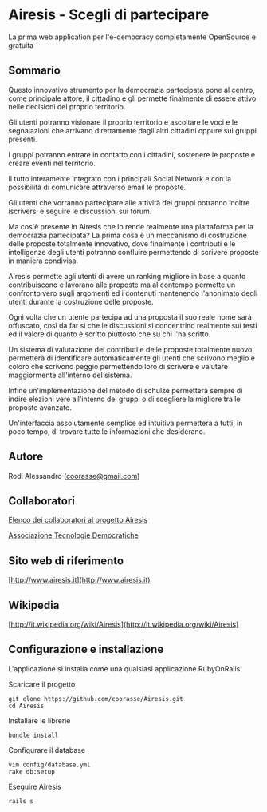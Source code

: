 Airesis - Scegli di partecipare
===========================================
La prima web application per l'e-democracy completamente OpenSource e gratuita


Sommario
--------
Questo innovativo strumento per la democrazia partecipata pone al centro, come principale attore, il cittadino e gli permette finalmente di essere attivo nelle decisioni del proprio territorio.

Gli utenti potranno visionare il proprio territorio e ascoltare le voci e le segnalazioni che arrivano direttamente dagli altri cittadini oppure sui gruppi presenti.

I gruppi potranno entrare in contatto con i cittadini, sostenere le proposte e creare eventi nel territorio.

Il tutto interamente integrato con i principali Social Network e con la possibilità di comunicare attraverso email le proposte.

Gli utenti che vorranno partecipare alle attività dei gruppi potranno inoltre iscriversi e seguire le discussioni sui forum.

Ma cos'è presente in Airesis che lo rende realmente una piattaforma per la democrazia partecipata?
La prima cosa è un meccanismo di costruzione delle proposte totalmente innovativo, dove finalmente i contributi e le intelligenze degli utenti potranno confluire permettendo di scrivere proposte in maniera condivisa.

Airesis permette agli utenti di avere un ranking migliore in base a quanto contribuiscono e lavorano alle proposte ma al contempo permette un confronto vero sugli argomenti ed i contenuti mantenendo l'anonimato degli utenti durante la costruzione delle proposte.

Ogni volta che un utente partecipa ad una proposta il suo reale nome sarà offuscato, così da far si che le discussioni si concentrino realmente sui
testi ed il valore di quanto è scritto piuttosto che su chi l'ha scritto.

Un sistema di valutazione dei contributi e delle proposte totalmente nuovo permetterà di identificare automaticamente gli utenti che scrivono meglio e coloro che scrivono peggio permettendo loro di scrivere e valutare maggiormente all'interno del sistema.

Infine un'implementazione del metodo di schulze permetterà sempre di indire elezioni vere all'interno dei gruppi o di scegliere la migliore tra le proposte avanzate.

Un'interfaccia assolutamente semplice ed intuitiva permetterà a tutti, in poco tempo, di trovare tutte le informazioni che desiderano.

Autore
-----------
Rodi Alessandro ([coorasse@gmail.com](mailto:coorasse@gmail.com))

Collaboratori
------------------
[Elenco dei collaboratori al progetto Airesis](http://www.airesis.it/chisiamo)

[Associazione Tecnologie Democratiche](http://www.tecnologiedemocratiche.it)

Sito web di riferimento
-------
[http://www.airesis.it](http://www.airesis.it)

Wikipedia
- 
[http://it.wikipedia.org/wiki/Airesis](http://it.wikipedia.org/wiki/Airesis)

Configurazione e installazione
- 
L'applicazione si installa come una qualsiasi applicazione RubyOnRails.

Scaricare il progetto 

    git clone https://github.com/coorasse/Airesis.git 
    cd Airesis

Installare le librerie

    bundle install
    
Configurare il database

    vim config/database.yml
    rake db:setup
    
Eseguire Airesis

    rails s

